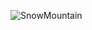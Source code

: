![SnowMountain](https://user-images.githubusercontent.com/81292141/132130365-2743eaa1-1448-4d17-a2fa-007dd43474d5.png)